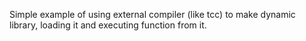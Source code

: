 Simple example of using external compiler (like tcc) to make dynamic library, loading it and executing function from it.